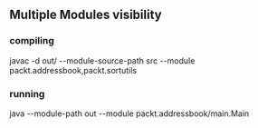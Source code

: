 ## Multiple Modules visibility

### compiling
javac -d out/ --module-source-path src --module packt.addressbook,packt.sortutils

### running
java --module-path out --module packt.addressbook/main.Main